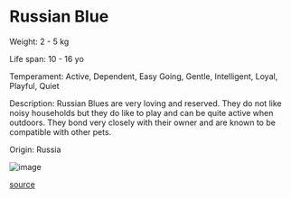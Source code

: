# Russian Blue

Weight: 2 - 5 kg

Life span: 10 - 16 yo

Temperament: Active, Dependent, Easy Going, Gentle, Intelligent, Loyal, Playful, Quiet

Description: Russian Blues are very loving and reserved. They do not like noisy households but they do like to play and can be quite active when outdoors. They bond very closely with their owner and are known to be compatible with other pets.

Origin: Russia

![image](https://cdn2.thecatapi.com/images/Rhj-JsTLP.jpg)

[source](https://api.thecatapi.com/v1/breeds/rblu)
